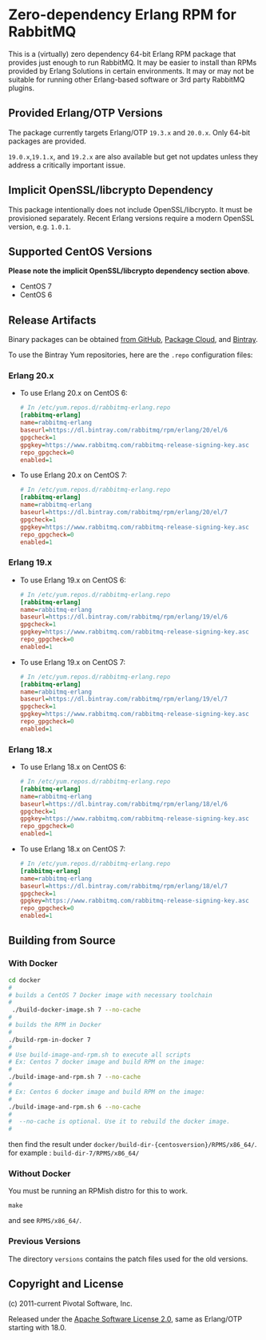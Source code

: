 # Zero-dependency Erlang RPM for RabbitMQ

This is a (virtually) zero dependency 64-bit Erlang RPM package that provides just enough to run RabbitMQ.
It may be easier to install than RPMs provided by Erlang Solutions in certain environments.
It may or may not be suitable for running other Erlang-based software or 3rd party RabbitMQ
plugins.

## Provided Erlang/OTP Versions

The package currently targets Erlang/OTP `19.3.x` and `20.0.x`. Only 64-bit packages are provided.

`19.0.x`,`19.1.x`, and `19.2.x` are also available but get not updates unless they address a critically important issue.

## Implicit OpenSSL/libcrypto Dependency

This package intentionally does not include OpenSSL/libcrypto. It must be provisioned separately.
Recent Erlang versions require a modern OpenSSL version, e.g. `1.0.1`.

## Supported CentOS Versions

**Please note the implicit OpenSSL/libcrypto dependency section above**.

 * CentOS 7
 * CentOS 6

## Release Artifacts

Binary packages can be obtained [from GitHub](https://github.com/rabbitmq/erlang-rpm/releases), [Package Cloud](https://packagecloud.io/rabbitmq/erlang), and [Bintray](https://bintray.com/rabbitmq/rpm/erlang).

To use the Bintray Yum repositories, here are the `.repo` configuration files:

### Erlang 20.x

* To use Erlang 20.x on CentOS 6:

    ```ini
    # In /etc/yum.repos.d/rabbitmq-erlang.repo
    [rabbitmq-erlang]
    name=rabbitmq-erlang
    baseurl=https://dl.bintray.com/rabbitmq/rpm/erlang/20/el/6
    gpgcheck=1
    gpgkey=https://www.rabbitmq.com/rabbitmq-release-signing-key.asc
    repo_gpgcheck=0
    enabled=1
    ```

* To use Erlang 20.x on CentOS 7:

    ```ini
    # In /etc/yum.repos.d/rabbitmq-erlang.repo
    [rabbitmq-erlang]
    name=rabbitmq-erlang
    baseurl=https://dl.bintray.com/rabbitmq/rpm/erlang/20/el/7
    gpgcheck=1
    gpgkey=https://www.rabbitmq.com/rabbitmq-release-signing-key.asc
    repo_gpgcheck=0
    enabled=1
    ```

### Erlang 19.x

* To use Erlang 19.x on CentOS 6:

    ```ini
    # In /etc/yum.repos.d/rabbitmq-erlang.repo
    [rabbitmq-erlang]
    name=rabbitmq-erlang
    baseurl=https://dl.bintray.com/rabbitmq/rpm/erlang/19/el/6
    gpgcheck=1
    gpgkey=https://www.rabbitmq.com/rabbitmq-release-signing-key.asc
    repo_gpgcheck=0
    enabled=1
    ```

* To use Erlang 19.x on CentOS 7:

    ```ini
    # In /etc/yum.repos.d/rabbitmq-erlang.repo
    [rabbitmq-erlang]
    name=rabbitmq-erlang
    baseurl=https://dl.bintray.com/rabbitmq/rpm/erlang/19/el/7
    gpgcheck=1
    gpgkey=https://www.rabbitmq.com/rabbitmq-release-signing-key.asc
    repo_gpgcheck=0
    enabled=1
    ```

### Erlang 18.x

* To use Erlang 18.x on CentOS 6:

    ```ini
    # In /etc/yum.repos.d/rabbitmq-erlang.repo
    [rabbitmq-erlang]
    name=rabbitmq-erlang
    baseurl=https://dl.bintray.com/rabbitmq/rpm/erlang/18/el/6
    gpgcheck=1
    gpgkey=https://www.rabbitmq.com/rabbitmq-release-signing-key.asc
    repo_gpgcheck=0
    enabled=1
    ```

* To use Erlang 18.x on CentOS 7:

    ```ini
    # In /etc/yum.repos.d/rabbitmq-erlang.repo
    [rabbitmq-erlang]
    name=rabbitmq-erlang
    baseurl=https://dl.bintray.com/rabbitmq/rpm/erlang/18/el/7
    gpgcheck=1
    gpgkey=https://www.rabbitmq.com/rabbitmq-release-signing-key.asc
    repo_gpgcheck=0
    enabled=1
    ```


## Building from Source

### With Docker

```sh
cd docker
#
# builds a CentOS 7 Docker image with necessary toolchain
#
 ./build-docker-image.sh 7 --no-cache
#
# builds the RPM in Docker
#
./build-rpm-in-docker 7
#
# Use build-image-and-rpm.sh to execute all scripts
# Ex: Centos 7 docker image and build RPM on the image:
#
./build-image-and-rpm.sh 7 --no-cache
#
# Ex: Centos 6 docker image and build RPM on the image:
#
./build-image-and-rpm.sh 6 --no-cache
#
#  --no-cache is optional. Use it to rebuild the docker image.
#
```

then find the result under `docker/build-dir-{centosversion}/RPMS/x86_64/`.
for example : `build-dir-7/RPMS/x86_64/`

### Without Docker

You must be running an RPMish distro for this to work.

    make

and see `RPMS/x86_64/`.

### Previous Versions

The directory `versions` contains the patch files used for the old versions.


## Copyright and License

(c) 2011-current Pivotal Software, Inc.

Released under the [Apache Software License 2.0](https://github.com/rabbitmq/erlang-rpm-packaging/blob/master/Erlang_ASL2_LICENSE.txt),
same as Erlang/OTP starting with 18.0.
